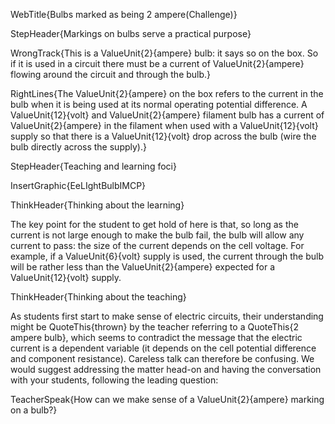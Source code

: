 WebTitle{Bulbs marked as being 2 ampere(Challenge)}

StepHeader{Markings on bulbs serve a practical purpose}

WrongTrack{This is a ValueUnit{2}{ampere} bulb: it says so on the box. So if it is used in a circuit there must be a current of ValueUnit{2}{ampere} flowing around the circuit and through the bulb.}

RightLines{The ValueUnit{2}{ampere} on the box refers to the current in the bulb when it is being used at its normal operating potential difference. A ValueUnit{12}{volt} and ValueUnit{2}{ampere} filament bulb has a current of ValueUnit{2}{ampere} in the filament when used with a ValueUnit{12}{volt} supply so that there is a ValueUnit{12}{volt} drop across the bulb (wire the bulb directly across the supply).}

StepHeader{Teaching and learning foci}

InsertGraphic{EeLIghtBulbIMCP}

ThinkHeader{Thinking about the learning}

The key point for the student to get hold of here is that, so long as the current is not large enough to make the bulb fail, the bulb will allow any current to pass: the size of the current depends on the cell voltage. For example, if a ValueUnit{6}{volt} supply is used, the current through the bulb will be rather less than the ValueUnit{2}{ampere} expected for a ValueUnit{12}{volt} supply.

ThinkHeader{Thinking about the teaching}

As students first start to make sense of electric circuits, their understanding might be QuoteThis{thrown} by the teacher referring to a QuoteThis{2 ampere bulb}, which seems to contradict the message that the electric current is a dependent variable (it depends on the cell potential difference and component resistance). Careless talk can therefore be confusing. We would suggest addressing the matter head-on and having the conversation with your students, following the leading question:

TeacherSpeak{How can we make sense of a ValueUnit{2}{ampere} marking on a bulb?}

